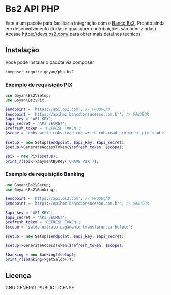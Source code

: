 # Bs2 API PHP

Este é um pacote para facilitar a integração com o [Banco Bs2](https://www.bancobs2.com.br/).
Projeto ainda em desenvolvimento (todas e quaisquer contribuições são bem-vindas)
Acesse <https://devs.bs2.com/> para obter mais detalhes técnicos.

## Instalação

Você pode instalar o pacote via composer

``` bash
composer require goyan/php-bs2
```

### Exemplo de requisição PIX

``` php
use Goyan\Bs2\Setup;
use Goyan\Bs2\Pix;

$endpoint = 'https://api.bs2.com'; // PRODUÇÃO
$endpoint = 'https://apihmz.bancobonsucesso.com.br'; // SANDBOX
$api_key = 'API KEY';
$api_secret = 'API SECRET';
$refresh_token = 'REFRESH TOKEN';
$scope = 'cobv.write cobv.read cob.write cob.read pix.write pix.read dict.write dict.read pix.write pix.read pix.write pix.read pix.write pix.read pix.write pix.read webhook.read webhook.write';

$setup = new Setup($endpoint, $api_key, $api_secret);
$setup->GenerateAccessToken($refresh_token, $scope);

$pix = new Pix($setup);
print_r($pix->paymentByKey('CHAVE PIX'));

```


### Exemplo de requisição Banking

``` php
use Goyan\Bs2\Setup;
use Goyan\Bs2\Banking;

$endpoint = 'https://api.bs2.com'; // PRODUÇÃO
$endpoint = 'https://apihmz.bancobonsucesso.com.br'; // SANDBOX

$api_key = 'API KEY';
$api_secret = 'API SECRET';
$refresh_token = 'REFRESH TOKEN';
$scope = 'saldo extrato pagamento transferencia boleto';

$setup = new Setup($endpoint, $api_key, $api_secret);

$setup->GenerateAccessToken($refresh_token, $scope);

$banking = new Banking($setup);
print_r($banking->getSaldo());

```
## Licença
GNU GENERAL PUBLIC LICENSE
